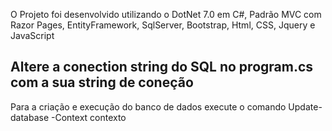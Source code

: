 O Projeto foi desenvolvido utilizando o DotNet 7.0 em C#, Padrão MVC com Razor Pages, EntityFramework, SqlServer, Bootstrap, Html, CSS, Jquery e JavaScript

Altere a conection string do SQL no program.cs com a sua string de coneção
----------------------------------------------------------------------------------------------------------------------------------
Para a criação e execução do banco de dados execute o comando Update-database -Context contexto
